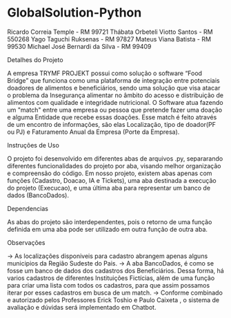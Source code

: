 # GlobalSolution-Python
Ricardo Correia Temple - RM 99721 
Thábata Orbeteli Viotto Santos - RM 550268 
Yago Taguchi Ruksenas - RM 97827
Mateus Viana Batista - RM 99530 
Michael José Bernardi da Silva - RM 99409

Detalhes do Projeto

 A empresa TRYMF PROJEKT possui como solução o software “Food Bridge” que funciona como uma plataforma de integração entre potenciais doadores de alimentos e beneficiários, sendo uma solução que visa atacar o problema da Insegurança alimentar no âmbito do acesso e distribuição de alimentos com qualidade e integridade nutricional.
 O Software atua fazendo um "match" entre uma empresa ou pessoa que pretende fazer uma doação e alguma Entidade que recebe essas doações. Esse match é feito através de um encontro de informações, são elas Localização, tipo de doador(PF ou PJ) e Faturamento Anual da Empresa (Porte da Empresa).

Instruções de Uso

 O projeto foi desenvolvido em diferentes abas de arquivos .py, separarando diferentes funcionalidades do projeto por aba, visando melhor organização e compreensão do código. Em nosso projeto, existem abas apenas com funções (Cadastro, Doacao, IA e Tickets), uma aba destinada a execução do projeto (Execucao), e uma última aba para representar um banco de dados (BancoDados).

Dependencias

 As abas do projeto são interdependentes, pois o retorno de uma função definida em uma aba pode ser utilizado em outra função de outra aba.

Observações

→ As localizações disponiveis para cadastro abrangem apenas alguns municipios da Região Sudeste do Pais.
→ A aba BancoDados, é como se fosse um banco de dados dos cadastros dos Beneficiários. Dessa forma, há varios cadastros de diferentes Instituições Fictícias, além de uma função para criar uma lista com todos os cadastros, para que assim possamos iterar por esses cadastros em busca de um match.
→ Conforme combinado e autorizado pelos Professores Erick Toshio e Paulo Caixeta , o sistema de avaliação e dúvidas será implementado em Chatbot.
